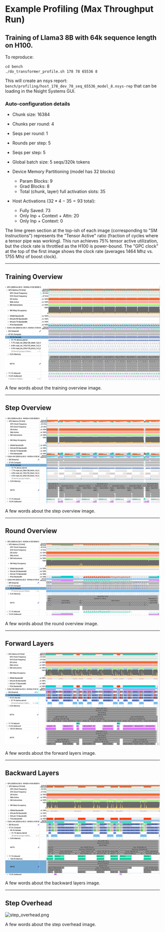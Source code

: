 # Example Profiling (Max Throughput Run)

## Training of Llama3 8B with 64k sequence length on H100. 

To reproduce:

```shell
cd bench
./do_transformer_profile.sh 178 78 65536 8
```

This will create an nsys report: `bench/profiling/host_178_dev_78_seq_65536_model_8.nsys-rep` that can be loading in the Nsight Systems GUI.

### Auto-configuration details

- Chunk size: 16384
- Chunks per round: 4
- Seqs per round: 1
- Rounds per step: 5
- Seqs per step: 5
- Global batch size: 5 seqs/320k tokens

- Device Memory Partitioning (model has 32 blocks)
    - Param Blocks: 9
    - Grad Blocks: 8
    - Total (chunk, layer) full activation slots: 35

- Host Activations ($32 * 4 - 35 = 93$ total):
    - Fully Saved: 73
    - Only Inp + Context + Attn: 20
    - Only Inp + Context: 0


The lime green section at the top-ish of each image (corresponding to "SM Instructions") represents the "Tensor Active" ratio (fraction of cycles where a tensor pipe was working). This run achieves 75% tensor active utilization, but the clock rate is throttled as the H100 is power-bound. The "GPC clock" at the top of the first image shows the clock rate (averages 1464 Mhz vs. 1755 Mhz of boost clock).

---

## Training Overview

![training_overview.png](../bench/reproduce_results/profiling/sample_profiling_max_mem_64k_8b_h100/training_overview.png)

A few words about the training overview image.

---

## Step Overview

![step_overview.png](../bench/reproduce_results/profiling/sample_profiling_max_mem_64k_8b_h100/step_overview.png)

A few words about the step overview image.

---

## Round Overview

![round_overview.png](../bench/reproduce_results/profiling/sample_profiling_max_mem_64k_8b_h100/round_overview.png)

A few words about the round overview image.

---

## Forward Layers

![fwd_layers.png](../bench/reproduce_results/profiling/sample_profiling_max_mem_64k_8b_h100/fwd_layers.png)

A few words about the forward layers image.

---

## Backward Layers

![bwd_layers.png](../bench/reproduce_results/profiling/sample_profiling_max_mem_64k_8b_h100/bwd_layers.png)

A few words about the backward layers image.

---

## Step Overhead

![step_overhead.png](../bench/reproduce_results/profiling/sample_profiling_max_mem_64k_8b_h100/step_overhead.png)

A few words about the step overhead image.

